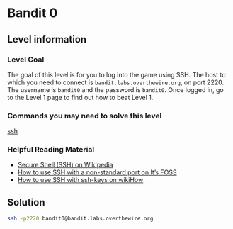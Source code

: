 # Bandit 0

## Level information

### Level Goal

The goal of this level is for you to log into the game using SSH. The host to which you need to connect is ```bandit.labs.overthewire.org```, on port 2220. The username is ```bandit0``` and the password is ```bandit0```. Once logged in, go to the Level 1 page to find out how to beat Level 1.

### Commands you may need to solve this level

[ssh](https://manpages.ubuntu.com/manpages/noble/man1/ssh.1.html)

### Helpful Reading Material

* [Secure Shell (SSH) on Wikipedia](https://en.wikipedia.org/wiki/Secure_Shell)
* [How to use SSH with a non-standard port on It’s FOSS](https://itsfoss.com/ssh-to-port/)
* [How to use SSH with ssh-keys on wikiHow](https://www.wikihow.com/Use-SSH)

## Solution

```bash
ssh -p2220 bandit0@bandit.labs.overthewire.org
```
